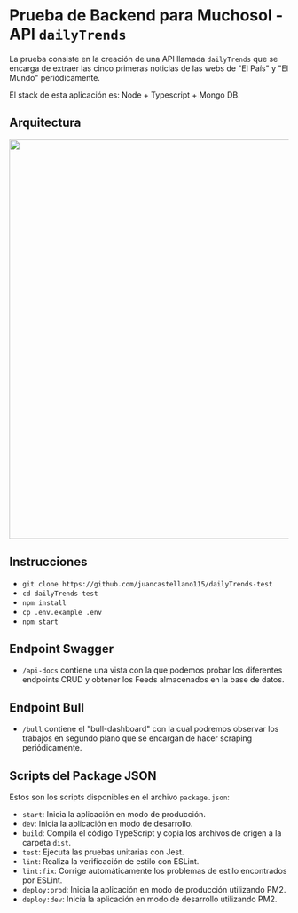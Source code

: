 # Prueba de Backend para Muchosol - API `dailyTrends`

La prueba consiste en la creación de una API llamada `dailyTrends` que se encarga de extraer las cinco primeras noticias de las webs de "El País" y "El Mundo" periódicamente.

El stack de esta aplicación es: Node + Typescript + Mongo DB.

## Arquitectura

<img width="1080" height="720" src="https://media.discordapp.net/attachments/720642232008573089/1168903270157263009/Captura_de_pantalla_2023-10-31_141746.png?ex=65537500&is=65410000&hm=7694772ae9650a8d5b15c05b5c0916843ad93d8c7f20a26caa3164b7da2fac1f&=&width=1610&height=904"/>

## Instrucciones

- `git clone https://github.com/juancastellano115/dailyTrends-test`
- `cd dailyTrends-test` 
- `npm install` 
- `cp .env.example .env`
- `npm start` 

## Endpoint Swagger

- `/api-docs` contiene una vista con la que podemos probar los diferentes endpoints CRUD y obtener los Feeds almacenados en la base de datos.

## Endpoint Bull

- `/bull` contiene el "bull-dashboard" con la cual podremos observar los trabajos en segundo plano que se encargan de hacer scraping periódicamente.

## Scripts del Package JSON

Estos son los scripts disponibles en el archivo `package.json`:

- `start`: Inicia la aplicación en modo de producción.
- `dev`: Inicia la aplicación en modo de desarrollo.
- `build`: Compila el código TypeScript y copia los archivos de origen a la carpeta `dist`.
- `test`: Ejecuta las pruebas unitarias con Jest.
- `lint`: Realiza la verificación de estilo con ESLint.
- `lint:fix`: Corrige automáticamente los problemas de estilo encontrados por ESLint.
- `deploy:prod`: Inicia la aplicación en modo de producción utilizando PM2.
- `deploy:dev`: Inicia la aplicación en modo de desarrollo utilizando PM2.

